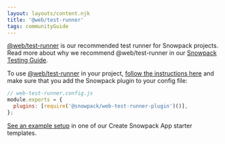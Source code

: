 ```yaml
---
layout: layouts/content.njk
title: '@web/test-runner'
tags: communityGuide
---
```


[@web/test-runner](https://www.npmjs.com/package/@web/test-runner) is our recommended test runner for Snowpack projects. Read more about why we recommend @web/test-runner in our [Snowpack Testing Guide](/guides/testing).

To use [@web/test-runner](https://www.npmjs.com/package/@web/test-runner) in your project, [follow the instructions here](https://modern-web.dev/docs/test-runner/overview/) and make sure that you add the Snowpack plugin to your config file:

```js
// web-test-runner.config.js
module.exports = {
  plugins: [require('@snowpack/web-test-runner-plugin')()],
};
```

[See an example setup](https://github.com/snowpackjs/snowpack/blob/main/create-snowpack-app/app-template-react) in one of our Create Snowpack App starter templates.
